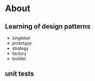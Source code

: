 # About

## Learning of design patterns
   - singleton
   - prototype
   - strategy
   - factory
   - builder
    
## unit tests 
    
